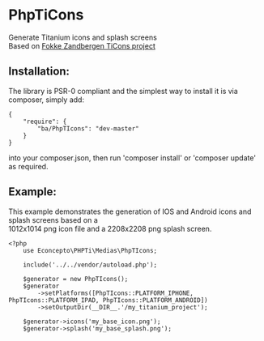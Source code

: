 PhpTiCons
===============
Generate Titanium icons and splash screens  
Based on [Fokke Zandbergen TiCons project](https://github.com/FokkeZB/TiCons)  

Installation:
-------------
The library is PSR-0 compliant and the simplest way to install it is via composer, simply add:

    {
        "require": {
            "ba/PhpTIcons": "dev-master"
        }
    }

into your composer.json, then run 'composer install' or 'composer update' as required.

Example:
--------
This example demonstrates the generation of IOS and Android icons and splash screens based on a  
1012x1014 png icon file and a 2208x2208 png splash screen.

    <?php
        use Econcepto\PHPTi\Medias\PhpTIcons;

        include('../../vendor/autoload.php');

        $generator = new PhpTIcons();
        $generator
            ->setPlatforms([PhpTIcons::PLATFORM_IPHONE, PhpTIcons::PLATFORM_IPAD, PhpTIcons::PLATFORM_ANDROID])
            ->setOutputDir(__DIR__.'/my_titanium_project');
            
        $generator->icons('my_base_icon.png');
        $generator->splash('my_base_splash.png');